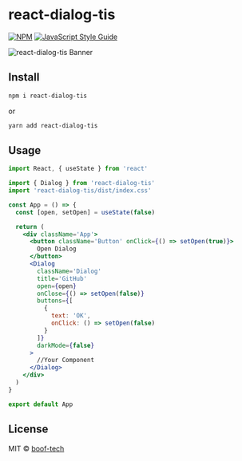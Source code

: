 # react-dialog-tis

>

[![NPM](https://img.shields.io/npm/v/react-dialog-tis.svg)](https://www.npmjs.com/package/react-dialog-tis) [![JavaScript Style Guide](https://img.shields.io/badge/code_style-standard-brightgreen.svg)](https://standardjs.com)

![react-dialog-tis Banner](https://user-images.githubusercontent.com/76048512/119642279-c901a280-be2f-11eb-8ba1-7a2827666734.gif)

## Install

```bash
npm i react-dialog-tis
```

or

```bash
yarn add react-dialog-tis
```

## Usage

```jsx
import React, { useState } from 'react'

import { Dialog } from 'react-dialog-tis'
import 'react-dialog-tis/dist/index.css'

const App = () => {
  const [open, setOpen] = useState(false)

  return (
    <div className='App'>
      <button className='Button' onClick={() => setOpen(true)}>
        Open Dialog
      </button>
      <Dialog
        className='Dialog'
        title='GitHub'
        open={open}
        onClose={() => setOpen(false)}
        buttons={[
          {
            text: 'OK',
            onClick: () => setOpen(false)
          }
        ]}
        darkMode={false}
      >
        //Your Component
      </Dialog>
    </div>
  )
}

export default App
```

## License

MIT © [boof-tech](https://github.com/boof-tech)
